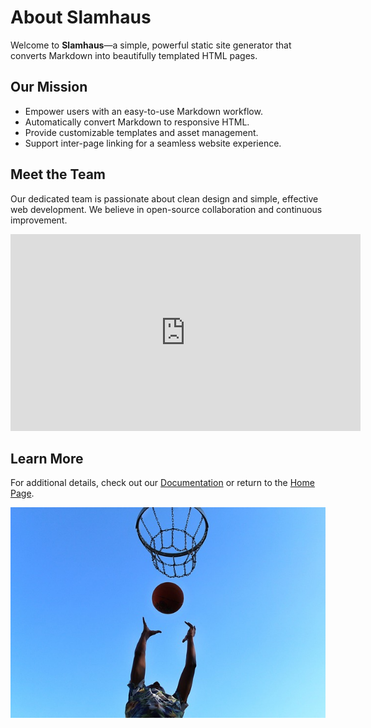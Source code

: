 # About Slamhaus

Welcome to **Slamhaus**—a simple, powerful static site generator that converts Markdown into beautifully templated HTML pages.

## Our Mission

- Empower users with an easy-to-use Markdown workflow.
- Automatically convert Markdown to responsive HTML.
- Provide customizable templates and asset management.
- Support inter-page linking for a seamless website experience.

## Meet the Team

Our dedicated team is passionate about clean design and simple, effective web development. We believe in open-source collaboration and continuous improvement.

<iframe width="560" height="315" src="https://www.youtube.com/embed/bG9zs0c_v0Y?si=UTakjB8v-WE_MMjx" title="YouTube video player" frameborder="0" allow="accelerometer; autoplay; clipboard-write; encrypted-media; gyroscope; picture-in-picture; web-share" referrerpolicy="strict-origin-when-cross-origin" allowfullscreen></iframe>

## Learn More

For additional details, check out our [Documentation](documentation.md) or return to the [Home Page](index.md).

![Team Image](content/assets/images/awesome-image.jpg)
